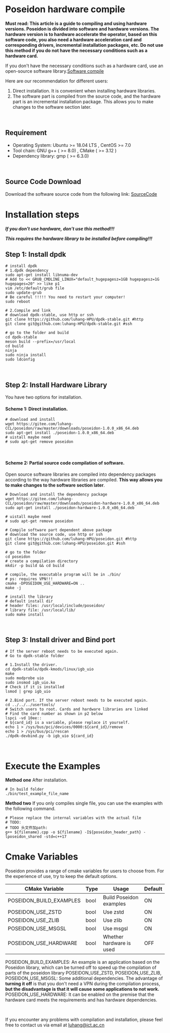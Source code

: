 # Poseidon hardware compile

**Must read: This article is a guide to compiling and using hardware versions. Poseidon is divided into software and hardware versions. The hardware version is to hardware accelerate the operator, based on this software code, you also need a hardware acceleration card and corresponding drivers, incremental installation packages, etc. Do not use this method if you do not have the necessary conditions such as a hardware card.**

If you don't have the necessary conditions such as a hardware card, use an open-source software library.[Software compile](./Software(compile).md)
<br>

Here are our recommendation for different users:

1. Direct installation. It is convenient when installing hardware libraries.
2. The software part is compiled from the source code, and the hardware part is an incremental installation package. This allows you to make changes to the software section later.

<br>

## Requirement 

* Operating System: Ubuntu >= 18.04 LTS , CentOS >= 7.0
* Tool chain: GNU g++ ( >= 8.0) , CMake ( >= 3.12 )
* Dependency library: gmp ( >= 6.3.0)

<br>

## Source Code Download

Download the software source code from the following link: [SourceCode](https://github.com/luhang-HPU/poseidon)

# Installation steps

***If you don't use hardware, don't use this method!!!***

***This requires the hardware library to be installed before compiling!!!***

## Step 1: Install dpdk

```shell
# install dpdk
# 1.dpdk dependency
sudo apt-get install libnuma-dev
# Add to << GRUB_CMDLINE_LINUX="default_hugepagesz=1GB hugepagesz=1G hugepages=20" >> like p1
vim /etc/default/grub file
sudo update-grub
# Be careful !!!!! You need to restart your computer!
sudo reboot

# 2.Compile and link
# download dpdk-stable, use http or ssh
git clone https://github.com/luhang-HPU/dpdk-stable.git #http
git clone git@github.com:luhang-HPU/dpdk-stable.git #ssh

# go to the folder and build
cd dpdk-stable
meson build --prefix=/usr/local
cd build
ninja
sudo ninja install
sudo ldconfig
```

<br>

## Step 2: Install Hardware Library

You have two options for installation.

#### Scheme 1: Direct installation.

```shell
# download and install
wget https://gitee.com/luhang-CCL/poseidon/raw/master/downloads/poseidon-1.0.0_x86_64.deb
sudo apt-get install ./poseidon-1.0.0_x86_64.deb
# uistall maybe need
# sudo apt-get remove poseidon
```

<br>

#### Scheme 2: Partial source code compilation of software.

Open source software libraries are compiled into dependency packages according to the way hardware libraries are compiled. **This way allows you to make changes to the software section later**.

```shell
# Download and install the dependency package
wget https://gitee.com/luhang-CCL/poseidon/raw/master/downloads/poseidon-hardware-1.0.0_x86_64.deb
sudo apt-get install ./poseidon-hardware-1.0.0_x86_64.deb

# uistall maybe need
# sudo apt-get remove poseidon

# Compile software part dependent above package
# download the source code, use http or ssh
git clone https://github.com/luhang-HPU/poseidon.git #http
git clone git@github.com:luhang-HPU/poseidon.git #ssh

# go to the folder
cd poseidon
# create a compilation directory
mkdir -p build && cd build

# compile, the executable program will be in ./bin/
# ps: requires VPN!!!
cmake -DPOSEIDON_USE_HARDWARE=ON ..
make -j

# install the library
# default install dir
# header files: /usr/local/include/poseidon/
# library file: /usr/local/lib/
sudo make install
```

<br>

## Step 3: Install driver and Bind port

```shell
# If the server reboot needs to be executed again.
# Go to dpdk-stable folder

# 1.Install the driver.
cd dpdk-stable/dpdk-kmods/linux/igb_uio
make
sudo modprobe uio
sudo insmod igb_uio.ko
# Check if it is installed
lsmod | grep igb_uio

# 2.Bind port. If the server reboot needs to be executed again.
cd ../../../usertools/
# Switch users to root. Cards and hardware libraries are linked
# Find the card number as shown in p2 below
lspci -vd 10ee::
# ${card_id} is a variable, please replace it yourself.
echo 1 > /sys/bus/pci/devices/0000:${card_id}/remove
echo 1 > /sys/bus/pci/rescan
./dpdk-devbind.py -b igb_uio ${card_id}
```

<br>

# Execute the Examples

**Method one**
After installation.

```shell
# In build folder 
./bin/test_example_file_name 
```

**Method two**
If you only compiles single file, you can use the examples with the following command.

```shell
# Please replace the internal variables with the actual file
# TODO:
# TODO 头文件加path:
g++ ${filename}.cpp -o ${filename} -I${poseidon_header_path} -lposeidon_shared -std=c++17

```

# Cmake Variables

Poseidon provides a range of cmake variables for users to choose from. For the experience of use, try to keep the default options.

| CMake Variable          | Type | Usage                    | Default |
| ----------------------- | ---- | ------------------------ | ------- |
| POSEIDON_BUILD_EXAMPLES | bool | Build Poseidon examples  | ON      |
| POSEIDON_USE_ZSTD       | bool | Use zstd                 | ON      |
| POSEIDON_USE_ZLIB       | bool | Use zlib                 | ON      |
| POSEIDON_USE_MSGSL      | bool | Use msgsl                | ON      |
| POSEIDON_USE_HARDWARE   | bool | Whether hardware is used | OFF     |


POSEIDON_BUILD_EXAMPLES: An example is an application based on the Poseidon library, which can be turned off to speed up the compilation of parts of the poseidon library
POSEIDON_USE_ZSTD, POSEIDON_USE_ZLIB, POSEIDON_USE_MSGSL: Some additional dependencies. The advantage of **turning it off** is that you don't need a VPN during the compilation process, **but the disadvantage is that it will cause some applications to not work.**
POSEIDON_USE_HARDWARE: It can be enabled on the premise that the hardware card meets the requirements and has hardware dependencies.

<br>

If you encounter any problems with compilation and installation, please feel free to contact us via email at luhang@ict.ac.cn